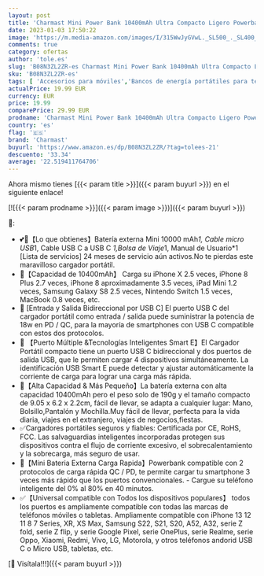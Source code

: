 ```yaml
---
layout: post
title: 'Charmast Mini Power Bank 10400mAh Ultra Compacto Ligero Powerbank Pequeño Bateria Externa Carga Rápida[20W PD 3.0 QC 4.0] Cargador Portátil Compatible con iPhone  Samsung'
date: 2023-01-03 17:50:22
image: 'https://m.media-amazon.com/images/I/315WwJyGVwL._SL500_._SL400_.jpg'
comments: true
category: ofertas
author: 'tole.es'
slug: 'B08N3ZL2ZR-es Charmast Mini Power Bank 10400mAh Ultra Compacto Ligero...'
sku: 'B08N3ZL2ZR-es'
tags: [ 'Accesorios para móviles','Bancos de energía portátiles para teléfonos móviles','Cargadores para móviles','Comunicación móvil y accesorios','Electrónica','charmast','iphone','🇪🇸', ]
actualPrice: 19.99 EUR
currency: EUR
price: 19.99
comparePrice: 29.99 EUR
prodname: 'Charmast Mini Power Bank 10400mAh Ultra Compacto Ligero Powerbank Pequeño Bateria Externa Carga Rápida[20W PD 3.0 QC 4.0] Cargador Portátil Compatible con iPhone  Samsung'
country: 'es'
flag: '🇪🇸'
brand: 'Charmast'
buyurl: 'https://www.amazon.es/dp/B08N3ZL2ZR/?tag=tolees-21'
descuento: '33.34'
average: '22.519411764706'
---
```


Ahora mismo tienes [{{< param title >}}]({{< param buyurl >}}) en el siguiente enlace!

[![{{< param prodname >}}]({{< param image >}})]({{< param buyurl >}})

🔎:

- 💕💞【Lo que obtienes】Batería externa Mini 10000 mAh*1, Cable micro USB*1, Cable USB C a USB C *1,Bolsa de Viaje*1, Manual de Usuario*1 [Lista de servicios] 24 meses de servicio aún activos.No te pierdas este maravilloso cargador portátil.
- 🔋【Capacidad de 10400mAh】 Carga su iPhone X 2.5 veces, iPhone 8 Plus 2.7 veces, iPhone 8 aproximadamente 3.5 veces, iPad Mini 1.2 veces, Samsung Galaxy S8 2.5 veces, Nintendo Switch 1.5 veces, MacBook 0.8 veces, etc.
- 🔋 [Entrada y Salida Bidireccional por USB C] El puerto USB C del cargador portátil como entrada / salida puede suministrar la potencia de 18w en PD / QC, para la mayoría de smartphones con USB C compatible con estos dos protocolos.
- 🔋 【Puerto Múltiple &Tecnologías Inteligentes Smart E】El Cargador Portátil compacto tiene un puerto USB C bidireccional y dos puertos de salida USB, que le permiten cargar 4 dispositivos simultáneamente. La identificación USB Smart E puede detectar y ajustar automáticamente la corriente de carga para lograr una carga más rápida.
- 🔋【Alta Capacidad & Más Pequeño】La batería externa con alta capacidad 10400mAh pero el peso solo de 190g y el tamaño compacto de 9.05 x 6.2 x 2.2cm, fácil de llevar, se adapta a cualquier lugar: Mano, Bolsillo,Pantalón y Mochilla.Muy fácil de llevar, perfecta para la vida diaria, viajes en el extranjero, viajes de negocios,fiestas.
- ✅Cargadores portátiles seguros y fiables: Certificada por CE, RoHS, FCC. Las salvaguardias inteligentes incorporadas protegen sus dispositivos contra el flujo de corriente excesivo, el sobrecalentamiento y la sobrecarga, más seguro de usar.
- 🔋【Mini Bateria Externa Carga Rapida】Powerbank compatible con 2 protocolos de carga rápida QC / PD, te permite cargar tu smartphone 3 veces más rápido que los puertos convencionales. - Cargue su teléfono inteligente del 0% al 80% en 40 minutos.
- ✅【Universal compatible con Todos los dispositivos populares】 todos los puertos es ampliamente compatible con todas las marcas de teléfonos móviles o tabletas. Ampliamente compatible con iPhone 13 12 11 8 7 Series, XR, XS Max, Samsung S22, S21, S20, A52, A32, serie Z fold, serie Z flip, y serie Google Pixel, serie OnePlus, serie Realme, serie Oppo, Xiaomi, Redmi, Vivo, LG, Motorola, y otros teléfonos andorid USB C o Micro USB, tabletas, etc.

[🛒 Visítala!!!]({{< param buyurl >}})
